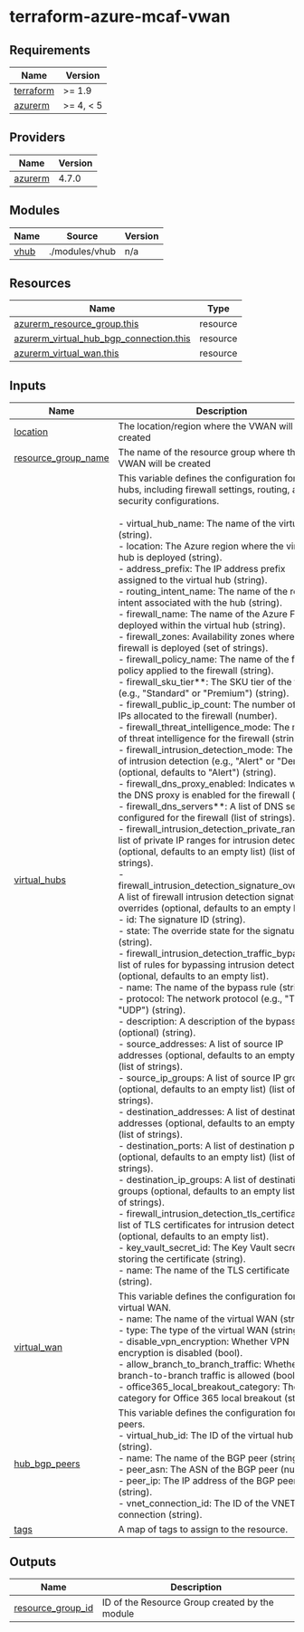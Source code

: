 # terraform-azure-mcaf-vwan

<!-- BEGIN_TF_DOCS -->
## Requirements

| Name | Version |
|------|---------|
| <a name="requirement_terraform"></a> [terraform](#requirement\_terraform) | >= 1.9 |
| <a name="requirement_azurerm"></a> [azurerm](#requirement\_azurerm) | >= 4, < 5 |

## Providers

| Name | Version |
|------|---------|
| <a name="provider_azurerm"></a> [azurerm](#provider\_azurerm) | 4.7.0 |

## Modules

| Name | Source | Version |
|------|--------|---------|
| <a name="module_vhub"></a> [vhub](#module\_vhub) | ./modules/vhub | n/a |

## Resources

| Name | Type |
|------|------|
| [azurerm_resource_group.this](https://registry.terraform.io/providers/hashicorp/azurerm/latest/docs/resources/resource_group) | resource |
| [azurerm_virtual_hub_bgp_connection.this](https://registry.terraform.io/providers/hashicorp/azurerm/latest/docs/resources/virtual_hub_bgp_connection) | resource |
| [azurerm_virtual_wan.this](https://registry.terraform.io/providers/hashicorp/azurerm/latest/docs/resources/virtual_wan) | resource |

## Inputs

| Name | Description | Type | Default | Required |
|------|-------------|------|---------|:--------:|
| <a name="input_location"></a> [location](#input\_location) | The location/region where the VWAN will be created | `string` | n/a | yes |
| <a name="input_resource_group_name"></a> [resource\_group\_name](#input\_resource\_group\_name) | The name of the resource group where the VWAN will be created | `string` | n/a | yes |
| <a name="input_virtual_hubs"></a> [virtual\_hubs](#input\_virtual\_hubs) | This variable defines the configuration for virtual hubs, including firewall settings, routing, and security configurations.<br><br>- virtual\_hub\_name: The name of the virtual hub (string).<br>- location: The Azure region where the virtual hub is deployed (string).<br>- address\_prefix: The IP address prefix assigned to the virtual hub (string).<br>- routing\_intent\_name: The name of the routing intent associated with the hub (string).<br>- firewall\_name: The name of the Azure Firewall deployed within the virtual hub (string).<br>- firewall\_zones: Availability zones where the firewall is deployed (set of strings).<br>- firewall\_policy\_name: The name of the firewall policy applied to the firewall (string).<br>- firewall\_sku\_tier**: The SKU tier of the firewall (e.g., "Standard" or "Premium") (string).<br>- firewall\_public\_ip\_count: The number of public IPs allocated to the firewall (number).<br>- firewall\_threat\_intelligence\_mode: The mode of threat intelligence for the firewall (string).<br>- firewall\_intrusion\_detection\_mode: The mode of intrusion detection (e.g., "Alert" or "Deny") (optional, defaults to "Alert") (string).<br>- firewall\_dns\_proxy\_enabled: Indicates whether the DNS proxy is enabled for the firewall (bool).<br>- firewall\_dns\_servers**: A list of DNS servers configured for the firewall (list of strings).<br>- firewall\_intrusion\_detection\_private\_ranges: A list of private IP ranges for intrusion detection (optional, defaults to an empty list) (list of strings).<br>- firewall\_intrusion\_detection\_signature\_overrides: A list of firewall intrusion detection signature overrides (optional, defaults to an empty list).<br>  - id: The signature ID (string).<br>  - state: The override state for the signature (string).<br>- firewall\_intrusion\_detection\_traffic\_bypass: A list of rules for bypassing intrusion detection (optional, defaults to an empty list).<br>  - name: The name of the bypass rule (string).<br>  - protocol: The network protocol (e.g., "TCP", "UDP") (string).<br>  - description: A description of the bypass rule (optional) (string).<br>  - source\_addresses: A list of source IP addresses (optional, defaults to an empty list) (list of strings).<br>  - source\_ip\_groups: A list of source IP groups (optional, defaults to an empty list) (list of strings).<br>  - destination\_addresses: A list of destination IP addresses (optional, defaults to an empty list) (list of strings).<br>  - destination\_ports: A list of destination ports (optional, defaults to an empty list) (list of strings).<br>  - destination\_ip\_groups: A list of destination IP groups (optional, defaults to an empty list) (list of strings).<br>- firewall\_intrusion\_detection\_tls\_certificate: A list of TLS certificates for intrusion detection (optional, defaults to an empty list).<br>  - key\_vault\_secret\_id: The Key Vault secret ID storing the certificate (string).<br>  - name: The name of the TLS certificate (string). | <pre>map(object({<br>    virtual_hub_name                            = string<br>    address_prefix                              = string<br>    location                                    = string<br>    routing_intent_name                         = string<br>    firewall_name                               = string<br>    firewall_zones                              = optional(set(string), ["1", "2", "3"])<br>    firewall_policy_name                        = string<br>    firewall_sku_tier                           = string<br>    firewall_public_ip_count                    = number<br>    firewall_threat_intelligence_mode           = string<br>    firewall_intrusion_detection_mode           = optional(string, "Alert")<br>    firewall_dns_proxy_enabled                  = optional(bool, true)<br>    firewall_dns_servers                        = list(string)<br>    firewall_intrusion_detection_private_ranges = optional(list(string), [])<br>    firewall_intrusion_detection_signature_overrides = optional(list(object({<br>      id    = string<br>      state = string<br>    })), [])<br>    firewall_intrusion_detection_traffic_bypass = optional(list(object({<br>      name                  = string<br>      protocol              = string<br>      description           = optional(string)<br>      source_addresses      = optional(list(string), [])<br>      source_ip_groups      = optional(list(string), [])<br>      destination_addresses = optional(list(string), [])<br>      destination_ports     = optional(list(string), [])<br>      destination_ip_groups = optional(list(string), [])<br>    })), [])<br>    firewall_intrusion_detection_tls_certificate = optional(object({<br>      key_vault_secret_id = string<br>      name                = string<br>    }), null)<br>  }))</pre> | n/a | yes |
| <a name="input_virtual_wan"></a> [virtual\_wan](#input\_virtual\_wan) | This variable defines the configuration for the virtual WAN.<br>- name: The name of the virtual WAN (string).<br>- type: The type of the virtual WAN (string).<br>- disable\_vpn\_encryption: Whether VPN encryption is disabled (bool).<br>- allow\_branch\_to\_branch\_traffic: Whether branch-to-branch traffic is allowed (bool).<br>- office365\_local\_breakout\_category: The category for Office 365 local breakout (string). | <pre>object({<br>    name                              = string<br>    type                              = optional(string, "Standard")<br>    disable_vpn_encryption            = optional(bool, false)<br>    allow_branch_to_branch_traffic    = optional(bool, true)<br>    office365_local_breakout_category = optional(string, "None")<br>  })</pre> | n/a | yes |
| <a name="input_hub_bgp_peers"></a> [hub\_bgp\_peers](#input\_hub\_bgp\_peers) | This variable defines the configuration for BGP peers.<br>- virtual\_hub\_id: The ID of the virtual hub (string).<br>- name: The name of the BGP peer (string).<br>- peer\_asn: The ASN of the BGP peer (number).<br>- peer\_ip: The IP address of the BGP peer (string).<br>- vnet\_connection\_id: The ID of the VNET Hub connection (string). | <pre>map(object({<br>    virtual_hub_id     = string<br>    name               = string<br>    peer_asn           = number<br>    peer_ip            = string<br>    vnet_connection_id = string<br>  }))</pre> | `{}` | no |
| <a name="input_tags"></a> [tags](#input\_tags) | A map of tags to assign to the resource. | `map(string)` | `{}` | no |

## Outputs

| Name | Description |
|------|-------------|
| <a name="output_resource_group_id"></a> [resource\_group\_id](#output\_resource\_group\_id) | ID of the Resource Group created by the module |
<!-- END_TF_DOCS -->